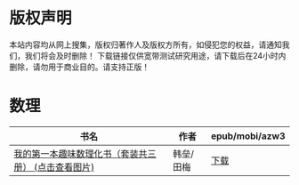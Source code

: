 # 版权声明

本站内容均从网上搜集，版权归著作人及版权方所有，如侵犯您的权益，请通知我们，我们将会及时删除！ 下载链接仅供宽带测试研究用途，请下载后在24小时内删除，请勿用于商业目的。请支持正版！

# 数理

| 书名 | 作者 | epub/mobi/azw3 |
| --- | --- | --- |
| [我的第一本趣味数理化书（套装共三册） (点击查看图片)](https://www.dushupai.com/attachment/2024/06/02/9bdd28ee8529648e.jpg) | 韩垒/田梅 | [下载](https://url89.ctfile.com/f/31084289-1357012114-af7401?p=8866) |
